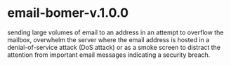 # email-bomer-v.1.0.0
sending large volumes of email to an address in an attempt to overflow the mailbox, overwhelm the server where the email address is hosted in a denial-of-service attack (DoS attack) or as a smoke screen to distract the attention from important email messages indicating a security breach.
